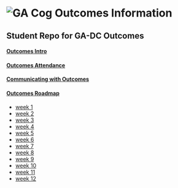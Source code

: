 # ![GA Cog](https://camo.githubusercontent.com/6ce15b81c1f06d716d753a61f5db22375fa684da/68747470733a2f2f67612d646173682e73332e616d617a6f6e6177732e636f6d2f70726f64756374696f6e2f6173736574732f6c6f676f2d39663838616536633963333837313639306533333238306663663535376633332e706e67) Outcomes Information
## Student Repo for GA-DC Outcomes
#### [Outcomes Intro](https://github.com/ga-dc/dc-outcomes/blob/master/outcomes-intro.md)
#### [Outcomes Attendance](https://github.com/ga-dc/dc-outcomes/blob/master/outcomes-attendance.md)
#### [Communicating with Outcomes](https://github.com/ga-dc/dc-outcomes/blob/master/communicating-with-outcomes.md)
#### [Outcomes Roadmap](https://github.com/ga-dc/dc-outcomes/tree/master/roadmap)
- [week 1]()
- [week 2]()
- [week 3]()
- [week 4]()
- [week 5]()
- [week 6]()
- [week 7]()
- [week 8]()
- [week 9]()
- [week 10]()
- [week 11]()
- [week 12]()
